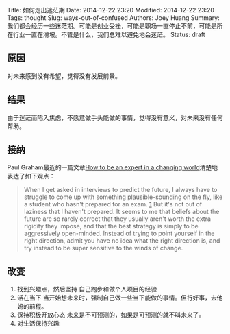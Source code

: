 Title: 如何走出迷茫期
Date: 2014-12-22 23:20
Modified: 2014-12-22 23:20
Tags: thought
Slug: ways-out-of-confused
Authors: Joey Huang
Summary: 我们都会经历一些迷茫期。可能是创业受挫，可能是职场一直停止不前，可能是所在行业一直在滑坡。不管是什么，我们总难以避免地会迷茫。
Status: draft

## 原因

对未来感到没有希望，觉得没有发展前景。

## 结果

由于迷茫而陷入焦虑，不愿意做手头能做的事情，觉得没有意义，对未来没有任何帮助。

## 接纳

Paul Graham最近的一篇文章[How to be an expert in a changing world][1]清楚地表达了如下观点：

> When I get asked in interviews to predict the future, I always have to struggle to come up with something plausible-sounding on the fly, like a student who hasn't prepared for an exam. [1] But it's not out of laziness that I haven't prepared. It seems to me that beliefs about the future are so rarely correct that they usually aren't worth the extra rigidity they impose, and that the best strategy is simply to be aggressively open-minded. Instead of trying to point yourself in the right direction, admit you have no idea what the right direction is, and try instead to be super sensitive to the winds of change.

## 改变

1. 找到兴趣点，然后坚持
   自己跑步和做个人项目的经验
2. 活在当下
   当开始想未来时，强制自己做一些当下能做的事情。但行好事，去他妈的前程。
3. 保持积极开放心态
   未来是不可预测的，如果是可预测的就不叫未来了。
4. 对生活保持兴趣




[1]: http://www.paulgraham.com/ecw.html
